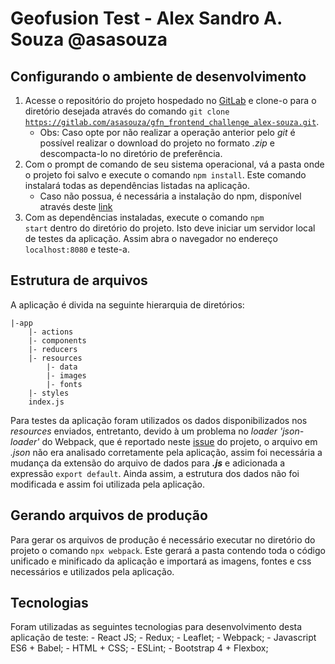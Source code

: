 # Geofusion Test - Alex Sandro A. Souza @asasouza


## Configurando o ambiente de desenvolvimento
1. Acesse o repositório do projeto hospedado no <a href='https://gitlab.com/asasouza/gfn_frontend_challenge_alex-souza'>GitLab</a> e clone-o para o diretório desejada através do comando <code>git clone https://gitlab.com/asasouza/gfn_frontend_challenge_alex-souza.git</code>.
	- Obs: Caso opte por não realizar a operação anterior pelo <i>git</i> é possível realizar o download do projeto no formato <i>.zip</i> e descompacta-lo no diretório de preferência.
2. Com o prompt de comando de seu sistema operacional, vá a pasta onde o projeto foi salvo e execute o comando <code>npm install</code>. Este comando instalará todas as dependências listadas na aplicação.
	- Caso não possua, é necessária a instalação do npm, disponível através deste <a href="https://www.npmjs.com/get-npm">link</a>
3. Com as dependências instaladas, execute o comando <code>npm start</code> dentro do diretório do projeto. Isto deve iniciar um servidor local de testes da aplicação. Assim abra o navegador no endereço <code>localhost:8080</code> e teste-a.

## Estrutura de arquivos
A aplicação é divida na seguinte hierarquia de diretórios:

	|-app
		|- actions
		|- components
		|- reducers
		|- resources
			|- data
			|- images
			|- fonts
		|- styles
		index.js

Para testes da aplicação foram utilizados os dados disponibilizados nos <i>resources</i> enviados, entretanto, devido à um problema no <i>loader 'json-loader'</i> do Webpack, que é reportado neste <a href="https://github.com/webpack-contrib/json-loader/pull/11">issue</a> do projeto, o arquivo em <i>.json</i> não era analisado corretamente pela aplicação, assim foi necessária a mudança da extensão do arquivo de dados para <b><i>.js</i></b> e adicionada a expressão <code lang="promt">export default</code>. Ainda assim, a estrutura dos dados não foi modificada e assim foi utilizada pela aplicação.

## Gerando arquivos de produção
Para gerar os arquivos de produção é necessário executar no diretório do projeto o comando <code>npx webpack</code>. Este gerará a pasta contendo toda o código unificado e minificado da aplicação e importará as imagens, fontes e css necessários e utilizados pela aplicação.

## Tecnologias
Foram utilizadas as seguintes tecnologias para desenvolvimento desta aplicação de teste:
		- React JS;
		- Redux;
		- Leaflet;
		- Webpack;
		- Javascript ES6 + Babel;
		- HTML + CSS;
		- ESLint;
		- Bootstrap 4 + Flexbox;